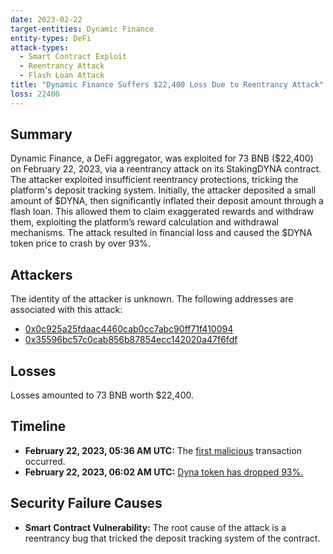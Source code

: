 ```yaml
---
date: 2023-02-22
target-entities: Dynamic Finance
entity-types: DeFi
attack-types:
  - Smart Contract Exploit
  - Reentrancy Attack
  - Flash Loan Attack
title: "Dynamic Finance Suffers $22,400 Loss Due to Reentrancy Attack"
loss: 22400
---
```


## Summary

Dynamic Finance, a DeFi aggregator, was exploited for 73 BNB ($22,400) on February 22, 2023, via a reentrancy attack on its StakingDYNA contract. The attacker exploited insufficient reentrancy protections, tricking the platform's deposit tracking system. Initially, the attacker deposited a small amount of $DYNA, then significantly inflated their deposit amount through a flash loan. This allowed them to claim exaggerated rewards and withdraw them, exploiting the platform’s reward calculation and withdrawal mechanisms. The attack resulted in financial loss and caused the $DYNA token price to crash by over 93%.

## Attackers

The identity of the attacker is unknown. The following addresses are associated with this attack:

- [0x0c925a25fdaac4460cab0cc7abc90ff71f410094](https://bscscan.com/address/0x0c925a25fdaac4460cab0cc7abc90ff71f410094)
- [0x35596bc57c0cab856b87854ecc142020a47f6fdf](https://bscscan.com/address/0x35596bc57c0cab856b87854ecc142020a47f6fdf)

## Losses

Losses amounted to 73 BNB worth $22,400.

## Timeline

- **February 22, 2023, 05:36 AM UTC:** The [first malicious](https://bscscan.com/tx/0xc09678fec49c643a30fc8e4dec36d0507dae7e9123c270e1f073d335deab6cf0) transaction occurred.
- **February 22, 2023, 06:02 AM UTC:** [Dyna token has dropped 93%.](https://twitter.com/CertiKAlert/status/1628274049154531329)

## Security Failure Causes

- **Smart Contract Vulnerability:** The root cause of the attack is a reentrancy bug that tricked the deposit tracking system of the contract.
